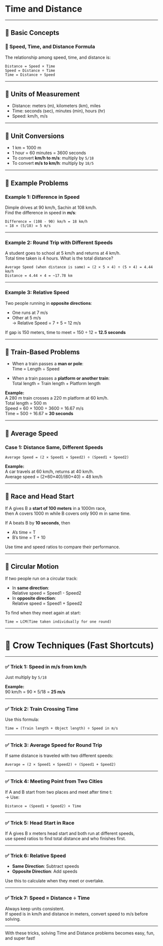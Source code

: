 # Time and Distance

---

## 🧭 Basic Concepts

### 🔹 Speed, Time, and Distance Formula

The relationship among speed, time, and distance is:

```
Distance = Speed × Time  
Speed = Distance ÷ Time  
Time = Distance ÷ Speed
```

---

## 📏 Units of Measurement

- Distance: meters (m), kilometers (km), miles
- Time: seconds (sec), minutes (min), hours (hr)
- Speed: km/h, m/s

---

## 🔄 Unit Conversions

- 1 km = 1000 m  
- 1 hour = 60 minutes = 3600 seconds  
- To convert **km/h to m/s**: multiply by `5/18`  
- To convert **m/s to km/h**: multiply by `18/5`

---

## 🚗 Example Problems

### Example 1: Difference in Speed

Dimple drives at 90 km/h, Sachin at 108 km/h.  
Find the difference in speed in **m/s**:

```
Difference = (108 - 90) km/h = 18 km/h  
→ 18 × (5/18) = 5 m/s
```

---

### Example 2: Round Trip with Different Speeds

A student goes to school at 5 km/h and returns at 4 km/h.  
Total time taken is 4 hours. What is the total distance?

```
Average Speed (when distance is same) = (2 × 5 × 4) ÷ (5 + 4) = 4.44 km/h  
Distance = 4.44 × 4 = ~17.78 km
```

---

### Example 3: Relative Speed

Two people running in **opposite directions**:  
- One runs at 7 m/s  
- Other at 5 m/s  
→ Relative Speed = 7 + 5 = 12 m/s

If gap is 150 meters, time to meet = 150 ÷ 12 = **12.5 seconds**

---

## 🚉 Train-Based Problems

- When a train passes a **man or pole**:  
  Time = Length ÷ Speed

- When a train passes a **platform or another train**:  
  Total length = Train length + Platform length

**Example:**  
A 280 m train crosses a 220 m platform at 60 km/h.  
Total length = 500 m  
Speed = 60 × 1000 ÷ 3600 = 16.67 m/s  
Time = 500 ÷ 16.67 ≈ **30 seconds**

---

## 🧮 Average Speed

### Case 1: Distance Same, Different Speeds  
```
Average Speed = (2 × Speed1 × Speed2) ÷ (Speed1 + Speed2)
```

**Example:**  
A car travels at 60 km/h, returns at 40 km/h.  
Average speed = (2×60×40)/(60+40) = 48 km/h

---

## 🏁 Race and Head Start

If A gives B a **start of 100 meters** in a 1000m race,  
then A covers 1000 m while B covers only 900 m in same time.

If A beats B by **10 seconds**, then  
- A’s time = T  
- B’s time = T + 10

Use time and speed ratios to compare their performance.

---

## 🔄 Circular Motion

If two people run on a circular track:

- In **same direction**:  
  Relative speed = Speed1 - Speed2  
- In **opposite direction**:  
  Relative speed = Speed1 + Speed2

To find when they meet again at start:
```
Time = LCM(Time taken individually for one round)
```

---

# 🧠 Crow Techniques (Fast Shortcuts)

---

### ✅ Trick 1: Speed in m/s from km/h

Just multiply by `5/18`

**Example:**  
90 km/h = 90 × 5/18 = **25 m/s**

---

### ✅ Trick 2: Train Crossing Time

Use this formula:  
```
Time = (Train length + Object length) ÷ Speed in m/s
```

---

### ✅ Trick 3: Average Speed for Round Trip

If same distance is traveled with two different speeds:
```
Average = (2 × Speed1 × Speed2) ÷ (Speed1 + Speed2)
```

---

### ✅ Trick 4: Meeting Point from Two Cities

If A and B start from two places and meet after time t:  
→ Use:  
```
Distance = (Speed1 + Speed2) × Time
```

---

### ✅ Trick 5: Head Start in Race

If A gives B x meters head start and both run at different speeds,  
use speed ratios to find total distance and who finishes first.

---

### ✅ Trick 6: Relative Speed

- **Same Direction**: Subtract speeds  
- **Opposite Direction**: Add speeds

Use this to calculate when they meet or overtake.

---

### ✅ Trick 7: Speed = Distance ÷ Time

Always keep units consistent.  
If speed is in km/h and distance in meters, convert speed to m/s before solving.

---

With these tricks, solving Time and Distance problems becomes easy, fun, and super fast!
